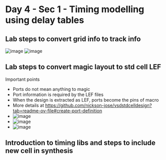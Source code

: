 # Day 4 - Sec 1 - Timing modelling using delay tables
## Lab steps to convert grid info to track info
![image](https://github.com/ankdesh/vsd-openlane/assets/15871819/eca9355d-e43b-4c99-a2e6-50d585e92a32)
![image](https://github.com/ankdesh/vsd-openlane/assets/15871819/2baf18ac-6505-477b-9ef2-3ba2243a2b82)

## Lab steps to convert magic layout to std cell LEF
Important points 
* Ports do not mean anything to magic
* Port information is required by the LEF files
* When the design is extracted as LEF, ports become the pins of macro
* More details at https://github.com/nickson-jose/vsdstdcelldesign?tab=readme-ov-file#create-port-definition
* ![image](https://github.com/ankdesh/vsd-openlane/assets/15871819/593b140d-503a-443c-b544-5175e860491b)
* ![image](https://github.com/ankdesh/vsd-openlane/assets/15871819/319d8b2d-2844-4294-8458-968005ca6b2d)
* ![image](https://github.com/ankdesh/vsd-openlane/assets/15871819/7ae33aa5-2c26-4380-a56f-4f3d731cfcec)

## Introduction to timing libs and steps to include new cell in synthesis


